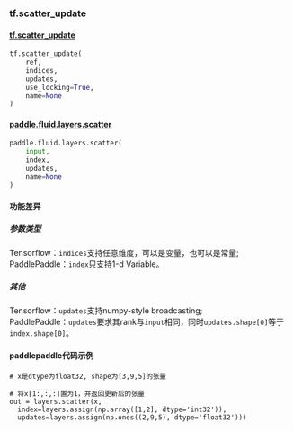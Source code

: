 ### tf.scatter_update

#### [tf.scatter_update](https://www.tensorflow.org/api_docs/python/tf/scatter_update)

```python
tf.scatter_update(
    ref,
    indices,
    updates,
    use_locking=True,
    name=None
)
```

#### [paddle.fluid.layers.scatter](http://paddlepaddle.org/documentation/docs/zh/1.2/api_cn/layers_cn.html#scatter)

```python
paddle.fluid.layers.scatter(
    input, 
    index, 
    updates, 
    name=None
)
```

#### 功能差异

##### 参数类型

Tensorflow：`indices`支持任意维度，可以是变量，也可以是常量;  
PaddlePaddle：`index`只支持1-d Variable。

##### 其他
Tensorflow：`updates`支持numpy-style broadcasting;  
PaddlePaddle：`updates`要求其rank与`input`相同，同时`updates.shape[0]`等于`index.shape[0]`。

#### paddlepaddle代码示例
```
# x是dtype为float32, shape为[3,9,5]的张量    

# 将x[1:,:,:]置为1，并返回更新后的张量
out = layers.scatter(x, 
  index=layers.assign(np.array([1,2], dtype='int32')),                                                                                                                                                          
  updates=layers.assign(np.ones((2,9,5), dtype='float32')))        

```
